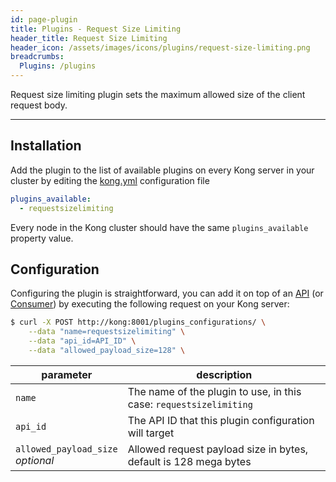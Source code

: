 ```yaml
---
id: page-plugin
title: Plugins - Request Size Limiting
header_title: Request Size Limiting
header_icon: /assets/images/icons/plugins/request-size-limiting.png
breadcrumbs:
  Plugins: /plugins
---
```


Request size limiting plugin sets the maximum allowed size of the client request body.  

---

## Installation

Add the plugin to the list of available plugins on every Kong server in your cluster by editing the [kong.yml][configuration] configuration file

```yaml
plugins_available:
  - requestsizelimiting
```

Every node in the Kong cluster should have the same `plugins_available` property value.

## Configuration

Configuring the plugin is straightforward, you can add it on top of an [API][api-object] (or [Consumer][consumer-object]) by executing the following request on your Kong server:

```bash
$ curl -X POST http://kong:8001/plugins_configurations/ \
    --data "name=requestsizelimiting" \
    --data "api_id=API_ID" \
    --data "allowed_payload_size=128" \
```

parameter                               | description
 ---                                    | ---
`name`                                  | The name of the plugin to use, in this case: `requestsizelimiting`
`api_id`                                | The API ID that this plugin configuration will target
`allowed_payload_size`<br>*optional*             | Allowed request payload size in bytes, default is 128 mega bytes

[api-object]: /docs/{{site.data.kong_latest.version}}/admin-api/#api-object
[configuration]: /docs/{{site.data.kong_latest.version}}/configuration
[consumer-object]: /docs/{{site.data.kong_latest.version}}/admin-api/#consumer-object
